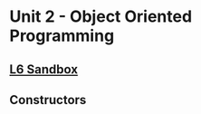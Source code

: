 # Unit 2 - Object Oriented Programming

## [**L6 Sandbox**][sandbox]

## Constructors







[sandbox]: ../L6.java
[rect]: ../Rect.java